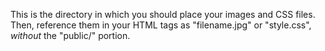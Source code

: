 This is the directory in which you should place your images and CSS files. Then, reference them in your HTML tags as "filename.jpg" or "style.css", _without_ the "public/" portion.
